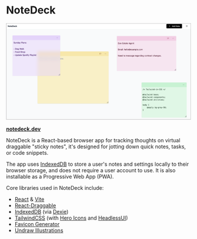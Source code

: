 # NoteDeck

![NoteDeck](./media/screenshot.png)

**[notedeck.dev](https://app.notedeck.dev)**

NoteDeck is a React-based browser app for tracking thoughts on virtual draggable "sticky notes", it's designed for jotting down quick notes, tasks, or code snippets.

The app uses [IndexedDB](https://developer.mozilla.org/en-US/docs/Web/API/IndexedDB_API) to store a user's notes and settings locally to their browser storage, and does not require a user account to use. It is also installable as a Progressive Web App (PWA).

Core libraries used in NoteDeck include:

-   [React](https://react.dev) & [Vite](https://vitejs.dev)
-   [React-Draggable](https://www.npmjs.com/package/react-draggable)
-   [IndexedDB](https://developer.mozilla.org/en-US/docs/Web/API/IndexedDB_API) (via [Dexie](https://dexie.org/))
-   [TailwindCSS](https://tailwindcss.com/) (with [Hero Icons](https://heroicons.com/) and [HeadlessUI](https://headlessui.com/))
-   [Favicon Generator](https://favicon.io/)
-   [Undraw Illustrations](https://undraw.co/illustrations)
